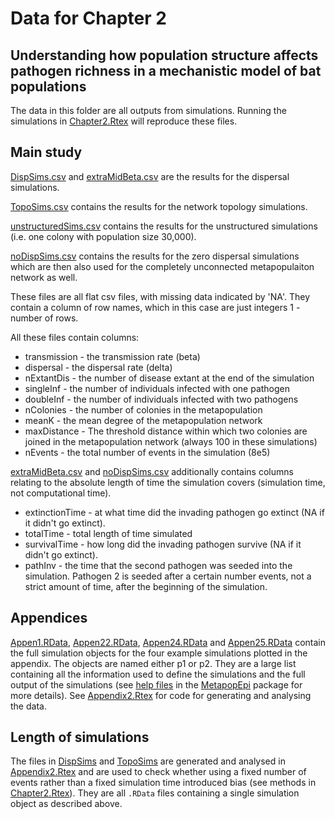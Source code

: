 Data for Chapter 2
===================

Understanding how population structure affects pathogen richness in a mechanistic model of bat populations
-----------------------------------------------------------------------------------------------------------

The data in this folder are all outputs from simulations. 
Running the simulations in [Chapter2.Rtex](../../Chapter2.Rtex) will reproduce these files.


Main study
-----------

[DispSims.csv](DispSims.csv) and [extraMidBeta.csv](extraMidBeta.csv) are the results for the dispersal simulations.

[TopoSims.csv](TopoSims.csv) contains the results for the network topology simulations.

[unstructuredSims.csv](unstructuredSims.csv) contains the results for the unstructured simulations (i.e. one colony with population size 30,000).

[noDispSims.csv](noDispSims.csv) contains the results for the zero dispersal simulations which are then also used for the completely unconnected metapopulaiton network as well.

These files are all flat csv files, with missing data indicated by 'NA'. 
They contain a column of row names, which in this case are just integers 1 - number of rows.


All these files contain columns:
* transmission - the transmission rate (beta)
* dispersal - the dispersal rate (delta)
* nExtantDis - the number of disease extant at the end of the simulation
* singleInf - the number of individuals infected with one pathogen
* doubleInf - the number of individuals infected with two pathogens
* nColonies - the number of colonies in the metapopulation
* meanK - the mean degree of the metapopulation network
* maxDistance - The threshold distance within which two colonies are joined in the metapopulation network (always 100 in these simulations)
* nEvents - the total number of events in the simulation (8e5)

[extraMidBeta.csv](extraMidBeta.csv) and [noDispSims.csv](noDispSims.csv) additionally contains columns relating to the absolute length of time the simulation covers (simulation time, not computational time).

* extinctionTime - at what time did the invading pathogen go extinct (NA if it didn't go extinct).
* totalTime - total length of time simulated
* survivalTime - how long did the invading pathogen survive (NA if it didn't go extinct).
* pathInv - the time that the second pathogen was seeded into the simulation. Pathogen 2 is seeded after a certain number events, not a strict amount of time, after the beginning of the simulation.




Appendices
------------

[Appen1.RData](Appen1.RData), [Appen22.RData](Appen22.RData), [Appen24.RData](Appen24.RData) and [Appen25.RData](Appen25.RData) contain the full simulation objects for the four example simulations plotted in the appendix. 
The objects are named either p1 or p2.
They are a large list containing all the information used to define the simulations and the full output of the simulations (see [help files](https://github.com/timcdlucas/MetapopEpi/blob/master/man/makePop.Rd) in the [MetapopEpi](https://github.com/timcdlucas/metapopEpi) package for more details).
See [Appendix2.Rtex](../../Appendix2.Rtex) for code for generating and analysing the data.




Length of simulations 
---------------------

The files in [DispSims](DispSims) and [TopoSims](TopoSims) are generated and analysed in [Appendix2.Rtex](../../Appendix2.Rtex) and are used to check whether using a fixed number of events rather than a fixed simulation time introduced bias (see methods in [Chapter2.Rtex](../../Chapter2.Rtex)).
They are all `.RData` files containing a single simulation object as described above.






